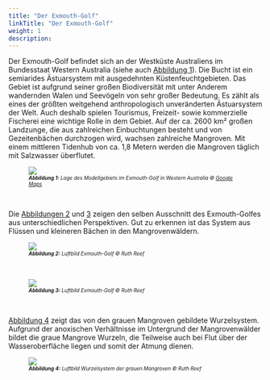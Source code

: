 ```yaml
---
title: "Der Exmouth-Golf"
linkTitle: "Der Exmouth-Golf"
weight: 1
description:
---
```


Der Exmouth-Golf befindet sich an der Westküste Australiens im Bundesstaat Western Australia (siehe auch <a href="/de/docs/beispielmodell_exmouth_gulf/der_exmouth_golf/#Abbildung_1">Abbildung 1</a>).
Die Bucht ist ein semiarides Ästuarsystem mit ausgedehnten Küstenfeuchtgebieten.
Das Gebiet ist aufgrund seiner großen Biodiversität mit unter Anderem wandernden Walen und Seevögeln von sehr großer Bedeutung.
Es zählt als eines der größten weitgehend anthropologisch unveränderten Ästuarsystem der Welt.
Auch deshalb spielen Tourismus, Freizeit- sowie kommerzielle Fischerei eine wichtige Rolle in dem Gebiet.
Auf der ca. 2600 km² großen Landzunge, die aus zahlreichen Einbuchtungen besteht und von Gezeitenbächen durchzogen wird, wachsen zahlreiche Mangroven.
Mit einem mittleren Tidenhub von ca. 1,8 Metern werden die Mangroven täglich mit Salzwasser überflutet.

<figure>
<a name="Abbildung_1"></a>
<img src="/pictures/exmouth_gulf/exmouth_gulf/overview_site.jpg"/>
<figcaption><font size = "1"><i><b>Abbildung 1:</b> Lage des Modellgebiets im Exmouth-Golf in Western Australia &copy; <a href="https://www.google.de/maps">Google Maps</a></i></font></figcaption>
</figure><p>
&nbsp;
<p>

Die <a href="/de/docs/beispielmodell_exmouth_gulf/der_exmouth_golf/#Abbildung_2">Abbildungen 2</a> und <a href="/de/docs/beispielmodell_exmouth_gulf/der_exmouth_golf/#Abbildung_3">3</a> zeigen den selben Ausschnitt des Exmouth-Golfes aus unterschiedlichen Perspektiven.
Gut zu erkennen ist das System aus Flüssen und kleineren Bächen in den Mangrovenwäldern.
&nbsp;
<p>

<figure>
<a name="Abbildung_2"></a>
<img src="/pictures/exmouth_gulf/exmouth_gulf/pic_mangroves_1.jpg">
<figcaption><font size = "1"><i><b>Abbildung 2:</b> Luftbild Exmouth-Golf &copy; Ruth Reef</i></font></figcaption>
</figure><p>
&nbsp;

<figure>
<a name="Abbildung_3"></a>
<img src="/pictures/exmouth_gulf/exmouth_gulf/pic_mangroves_2.jpg">
<figcaption><font size = "1"><i><b>Abbildung 3:</b> Luftbild Exmouth-Golf &copy; Ruth Reef</i></font></figcaption>
</figure><p>
&nbsp;

<a href="/de/docs/beispielmodell_exmouth_gulf/der_exmouth_golf/#Abbildung_4">Abbildung 4</a> zeigt das von den grauen Mangroven gebildete Wurzelsystem.
Aufgrund der anoxischen Verhältnisse im Untergrund der Mangrovenwälder bildet die graue Mangrove Wurzeln, die Teilweise auch bei Flut über der Wasseroberfläche liegen und somit der Atmung dienen.
&nbsp;
<p>

<figure>
<a name="Abbildung_4"></a>
<img src="/pictures/exmouth_gulf/exmouth_gulf/pic_mangroves_3.jpg">
<figcaption><font size = "1"><i><b>Abbildung 4:</b> Luftbild Wurzelsystem der grauen Mangroven &copy; Ruth Reef</i></font></figcaption>
</figure><p>
